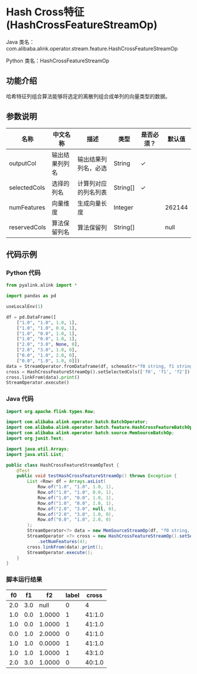 # Hash Cross特征 (HashCrossFeatureStreamOp)
Java 类名：com.alibaba.alink.operator.stream.feature.HashCrossFeatureStreamOp

Python 类名：HashCrossFeatureStreamOp


## 功能介绍
哈希特征列组合算法能够将选定的离散列组合成单列的向量类型的数据。

## 参数说明


| 名称 | 中文名称 | 描述 | 类型 | 是否必须？ | 默认值 |
| --- | --- | --- | --- | --- | --- |
| outputCol | 输出结果列列名 | 输出结果列列名，必选 | String | ✓ |  |
| selectedCols | 选择的列名 | 计算列对应的列名列表 | String[] | ✓ |  |
| numFeatures | 向量维度 | 生成向量长度 | Integer |  | 262144 |
| reservedCols | 算法保留列名 | 算法保留列 | String[] |  | null |


## 代码示例
### Python 代码
```python
from pyalink.alink import *

import pandas as pd

useLocalEnv(1)

df = pd.DataFrame([
    ["1.0", "1.0", 1.0, 1],
    ["1.0", "1.0", 0.0, 1],
    ["1.0", "0.0", 1.0, 1],
    ["1.0", "0.0", 1.0, 1],
    ["2.0", "3.0", None, 0],
    ["2.0", "3.0", 1.0, 0],
    ["0.0", "1.0", 2.0, 0],
    ["0.0", "1.0", 1.0, 0]])
data = StreamOperator.fromDataframe(df, schemaStr="f0 string, f1 string, f2 double, label bigint")
cross = HashCrossFeatureStreamOp().setSelectedCols(['f0', 'f1', 'f2']).setOutputCol('cross').setNumFeatures(4)
cross.linkFrom(data).print()
StreamOperator.execute()
```
### Java 代码
```java
import org.apache.flink.types.Row;

import com.alibaba.alink.operator.batch.BatchOperator;
import com.alibaba.alink.operator.batch.feature.HashCrossFeatureBatchOp;
import com.alibaba.alink.operator.batch.source.MemSourceBatchOp;
import org.junit.Test;

import java.util.Arrays;
import java.util.List;

public class HashCrossFeatureStreamOpTest {
	@Test
	public void testHashCrossFeatureStreamOp() throws Exception {
		List <Row> df = Arrays.asList(
			Row.of("1.0", "1.0", 1.0, 1),
			Row.of("1.0", "1.0", 0.0, 1),
			Row.of("1.0", "0.0", 1.0, 1),
			Row.of("1.0", "0.0", 1.0, 1),
			Row.of("2.0", "3.0", null, 0),
			Row.of("2.0", "3.0", 1.0, 0),
			Row.of("0.0", "1.0", 2.0, 0)
		);
		StreamOperator<?> data = new MemSourceStreamOp(df, "f0 string, f1 string, f2 double, label int");
		StreamOperator <?> cross = new HashCrossFeatureStreamOp().setSelectedCols("f0", "f1", "f2").setOutputCol("cross")
			.setNumFeatures(4);
		cross.linkFrom(data).print();
		StreamOperator.execute();
	}
}
```

### 脚本运行结果

f0|f1|f2|label|cross
---|---|---|-----|-----
2.0|3.0|null|0|$4$
1.0|0.0|1.0000|1|$4$1:1.0
1.0|0.0|1.0000|1|$4$1:1.0
0.0|1.0|2.0000|0|$4$1:1.0
1.0|1.0|0.0000|1|$4$1:1.0
1.0|1.0|1.0000|1|$4$3:1.0
2.0|3.0|1.0000|0|$4$0:1.0
